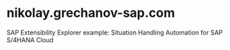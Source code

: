 # nikolay.grechanov-sap.com
SAP Extensibility Explorer example: Situation Handling Automation for SAP S/4HANA Cloud 
